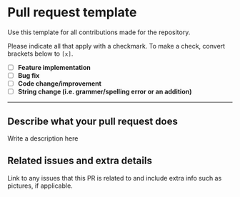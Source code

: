 # Pull request template
Use this template for all contributions made for the repository.

Please indicate all that apply with a checkmark. To make a check, convert brackets below to `[x]`.

* [ ] **Feature implementation**
* [ ] **Bug fix**
* [ ] **Code change/improvement**
* [ ] **String change (i.e. grammer/spelling error or an addition)**

***

## Describe what your pull request does
Write a description here

## Related issues and extra details
Link to any issues that this PR is related to and include extra info such as pictures, if applicable.
